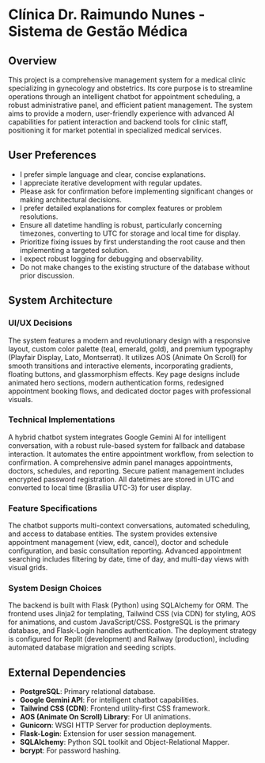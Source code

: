 # Clínica Dr. Raimundo Nunes - Sistema de Gestão Médica

## Overview
This project is a comprehensive management system for a medical clinic specializing in gynecology and obstetrics. Its core purpose is to streamline operations through an intelligent chatbot for appointment scheduling, a robust administrative panel, and efficient patient management. The system aims to provide a modern, user-friendly experience with advanced AI capabilities for patient interaction and backend tools for clinic staff, positioning it for market potential in specialized medical services.

## User Preferences
- I prefer simple language and clear, concise explanations.
- I appreciate iterative development with regular updates.
- Please ask for confirmation before implementing significant changes or making architectural decisions.
- I prefer detailed explanations for complex features or problem resolutions.
- Ensure all datetime handling is robust, particularly concerning timezones, converting to UTC for storage and local time for display.
- Prioritize fixing issues by first understanding the root cause and then implementing a targeted solution.
- I expect robust logging for debugging and observability.
- Do not make changes to the existing structure of the database without prior discussion.

## System Architecture

### UI/UX Decisions
The system features a modern and revolutionary design with a responsive layout, custom color palette (teal, emerald, gold), and premium typography (Playfair Display, Lato, Montserrat). It utilizes AOS (Animate On Scroll) for smooth transitions and interactive elements, incorporating gradients, floating buttons, and glassmorphism effects. Key page designs include animated hero sections, modern authentication forms, redesigned appointment booking flows, and dedicated doctor pages with professional visuals.

### Technical Implementations
A hybrid chatbot system integrates Google Gemini AI for intelligent conversation, with a robust rule-based system for fallback and database interaction. It automates the entire appointment workflow, from selection to confirmation. A comprehensive admin panel manages appointments, doctors, schedules, and reporting. Secure patient management includes encrypted password registration. All datetimes are stored in UTC and converted to local time (Brasília UTC-3) for user display.

### Feature Specifications
The chatbot supports multi-context conversations, automated scheduling, and access to database entities. The system provides extensive appointment management (view, edit, cancel), doctor and schedule configuration, and basic consultation reporting. Advanced appointment searching includes filtering by date, time of day, and multi-day views with visual grids.

### System Design Choices
The backend is built with Flask (Python) using SQLAlchemy for ORM. The frontend uses Jinja2 for templating, Tailwind CSS (via CDN) for styling, AOS for animations, and custom JavaScript/CSS. PostgreSQL is the primary database, and Flask-Login handles authentication. The deployment strategy is configured for Replit (development) and Railway (production), including automated database migration and seeding scripts.

## External Dependencies
- **PostgreSQL**: Primary relational database.
- **Google Gemini API**: For intelligent chatbot capabilities.
- **Tailwind CSS (CDN)**: Frontend utility-first CSS framework.
- **AOS (Animate On Scroll) Library**: For UI animations.
- **Gunicorn**: WSGI HTTP Server for production deployments.
- **Flask-Login**: Extension for user session management.
- **SQLAlchemy**: Python SQL toolkit and Object-Relational Mapper.
- **bcrypt**: For password hashing.